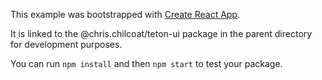 This example was bootstrapped with [Create React App](https://github.com/facebook/create-react-app).

It is linked to the @chris.chilcoat/teton-ui package in the parent directory for development purposes.

You can run `npm install` and then `npm start` to test your package.
